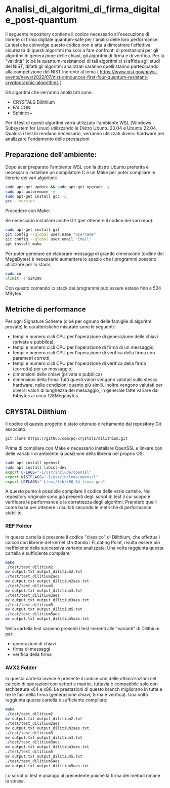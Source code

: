# Analisi_di_algoritmi_di_firma_digitale_post-quantum
Il seguente repository contiene il codice necessario all'esecuzione di librerie di firma digitale quantum-safe per l'analisi delle loro performance.
La tesi che coinvolge questo codice non è atta a dimostrare l'effettivà sicurezza di questi algoritmi ma solo a fare confronti di prestazioni per gli algoritmi di generazione delle chiavi, gli algoritmi di firma e di verifica.
Per la "validità" (cioè la quantum-resistance) di tali algoritmi ci si affida agli studi del NIST, difatti gli algoritmi analizzati saranno quelli stanno partecipando alla competizione del NIST inerente al tema ( https://www.nist.gov/news-events/news/2022/07/nist-announces-first-four-quantum-resistant-cryptographic-algorithms ).

Gli algoritmi che verranno analizzati sono:
- CRYSTALS Dilithium
- FALCON
- Sphincs+

Per il test di questi algoritmi verrà utilizzato l'ambiente WSL (Windows Subsystem for Linux) utilizzando le Distro Ubuntu 20.04 e Ubuntu 22.04.
Qualora i test lo rendano necessario, verranno utilizzati diversi hardware per analizzare l'andamento delle prestazioni.

## Preparazione dell'ambiente:
Dopo aver preparato l'ambiente WSL con la distro Ubuntu preferita è necessario installare un compilatore C e un Make per poter compilare le librerie dei vari algoritmi:
```sh
sudo apt-get update && sudo apt-get upgrade -y
sudo apt autoremove -y
sudo apt-get install gcc -y
gcc --version
```
Procedere con Make:

Se necessario installare anche Git (per ottenere il codice dei vari repo):
```sh
sudo apt-get install git
git config --global user.name "Username"
git config --global user.email "Email"
apt install make
```

Per poter generare ed elaborare messaggi di grande dimensione (ordine dei MegaBytes) è necessario aumentare lo spazio che i programmi possono utilizzare per lo stack:
```sh
sudo su
ulimit -s 524288
```
Con questo comando lo stack dei programmi può essere esteso fino a 524 MBytes.

## Metriche di performance
Per ogni Signature Scheme (cioè per ognuno delle famiglie di algoritmi provate) le caratteristiche misurate sono le seguenti:
- tempi e numero cicli CPU per l'operazione di generazione delle chiavi (privata e pubblica);
- tempi e numero cicli CPU per l'operazione di firma di un messaggio;
- tempi e numero cicli CPU per l'operazione di verifica della firma con parametri corretti;
- tempi e numero cicli CPU per l'operazione di verifica della firma (corrotta) per un messaggio;
- dimensioni delle chiavi (privata e pubblica)
- dimensioni della firma
Tutti questi valori vengono valutati sullo stesso hardware, nelle condizioni quanto più simili.
Inoltre vengono valutati per diversi valori di lunghezza del messaggio, in generale fatte variare dai 64bytes ai circa 128Megabytes.

## CRYSTAL Dilithium
Il codice di questo progetto è stato ottenuto direttamente dal repository Git associato:
```sh
git clone https://github.com/pq-crystals/dilithium.git
```
Prima di compilare con Make è necessario installare OpenSSL e linkare con delle variabili di ambiente la posizione della libreria nel proprio OS:
```sh
sudo apt install openssl
sudo apt install libssl-dev
export CFLAGS="-I/usr/include/openssl"
export NISTFLAGS="-I/usr/include/openssl"
export LDFLAGS="-L/usr/lib/x86_64-linux-gnu"
```
A questo punto è possibile compilare il codice delle varie cartelle. Nel repository originale sono già presenti degli script di test il cui scopo è verificare le performance e la correttezza degli algoritmi. Prenderò quelli come base per ottenere i risultati secondo le metriche di performance stabilite.

### REF Folder
In questa cartella è presente il codice "classico" di Dilithium, che effettua i calcoli con librerie del kernel sfruttando i FLoating Point, risulta essere più inefficiente della successiva variante analizzata.
Una volta raggiunta questa cartella è sufficiente compilare:
```sh
make
./test/test_dilitium2
mv output.txt output_dilitium2.txt
./test/test_dilitium2aes
mv output.txt output_dilitium2aes.txt
./test/test_dilitium3
mv output.txt output_dilitium3.txt
./test/test_dilitium3aes
mv output.txt output_dilitium3aes.txt
./test/test_dilitium5
mv output.txt output_dilitium5.txt
./test/test_dilitium5aes
mv output.txt output_dilitium5aes.txt
```
Nella cartella test saranno presenti i test inerenti alle "varianti" di Dilithium per:
- generazioni di chiavi
- firma di messaggi
- verifica della firma

### AVX2 Folder
In questa cartella invece è presente il codice con delle ottimizzazioni nel calcolo di operazioni con vettori e matrici, tuttavia è compatibile solo con architettura x64 e x86.
Le prestazioni di questo branch migliorano in tutte e tre le fasi della firma (generazione chiavi, firma e verifica).
Una volta raggiunta questa cartella è sufficiente compilare:
```sh
make
./test/test_dilitium2
mv output.txt output_dilitium2.txt
./test/test_dilitium2aes
mv output.txt output_dilitium2aes.txt
./test/test_dilitium3
mv output.txt output_dilitium3.txt
./test/test_dilitium3aes
mv output.txt output_dilitium3aes.txt
./test/test_dilitium5
mv output.txt output_dilitium5.txt
./test/test_dilitium5aes
mv output.txt output_dilitium5aes.txt
```
Lo script di test è analogo al precedente poichè la firma dei metodi rimane la stessa.